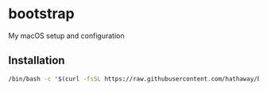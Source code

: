 # bootstrap
My macOS setup and configuration

## Installation

```bash
/bin/bash -c "$(curl -fsSL https://raw.githubusercontent.com/hathaway/bootstrap/HEAD/bin/install.sh)"
```
